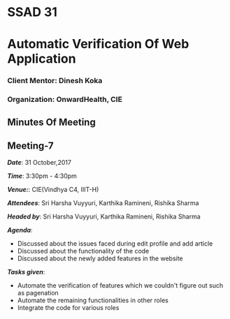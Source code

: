 # SSAD 31
# Automatic Verification Of Web Application

### Client Mentor: Dinesh Koka
### Organization: OnwardHealth, CIE

##  Minutes Of Meeting
##  Meeting-7

***Date***: 31 October,2017

***Time***: 3:30pm - 4:30pm

***Venue:***: CIE(Vindhya C4, IIIT-H)

***Attendees***: Sri Harsha Vuyyuri, Karthika Ramineni, Rishika Sharma

***Headed by***: Sri Harsha Vuyyuri, Karthika Ramineni, Rishika Sharma


***Agenda***:
* Discussed about the issues faced during edit profile and add article
* Discussed about the functionality of the code
* Discussed about the newly added features in the website

***Tasks given***:
* Automate the verification of features which we couldn't figure out such as pagenation
* Automate the remaining functionalities in other roles
* Integrate the code for various roles



